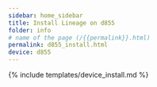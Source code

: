 ```yaml
---
sidebar: home_sidebar
title: Install Lineage on d855
folder: info
# name of the page (/{{permalink}}.html)
permalink: d855_install.html
device: d855
---
```

{% include templates/device_install.md %}
